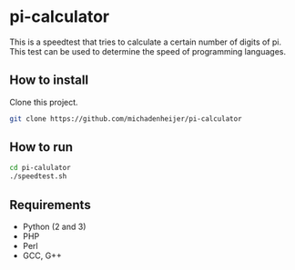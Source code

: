 # pi-calculator

This is a speedtest that tries to calculate a certain number of digits of pi. This test can be used to determine the speed of programming languages. 

## How to install

Clone this project.
```bash
git clone https://github.com/michadenheijer/pi-calculator
```

## How to run

```bash
cd pi-calulator
./speedtest.sh
```

## Requirements
- Python (2 and 3)
- PHP
- Perl
- GCC, G++

